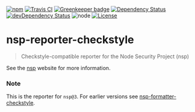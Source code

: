 [![npm](https://img.shields.io/npm/v/nsp-reporter-checkstyle.svg)](https://www.npmjs.com/package/nsp-reporter-checkstyle)
[![Travis CI](https://img.shields.io/travis/pigulla/nsp-reporter-checkstyle/master.svg)](https://travis-ci.org/pigulla/nsp-reporter-checkstyle)
[![Greenkeeper badge](https://badges.greenkeeper.io/pigulla/nsp-reporter-checkstyle.svg)](https://greenkeeper.io/)
[![Dependency Status](https://img.shields.io/david/pigulla/nsp-reporter-checkstyle.svg)](https://david-dm.org/pigulla/nsp-reporter-checkstyle#info=dependencies)
[![devDependency Status](https://img.shields.io/david/dev/pigulla/nsp-reporter-checkstyle.svg)](https://david-dm.org/pigulla/nsp-reporter-checkstyle#info=devDependencies)
![node](https://img.shields.io/node/v/nsp-reporter-checkstyle.svg)
[![License](https://img.shields.io/npm/l/nsp-reporter-checkstyle.svg)](https://github.com/pigulla/nsp-reporter-checkstyle/blob/master/LICENSE)

# nsp-reporter-checkstyle


> Checkstyle-compatible reporter for the Node Security Project (nsp)

See the [nsp](https://github.com/nodesecurity/nsp) website for more information.

### Note

This is the reporter for `nsp@3`. For earlier versions see [nsp-formatter-checkstyle](https://github.com/pigulla/nsp-formatter-checkstyle).
